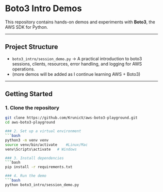 # Boto3 Intro Demos

This repository contains hands-on demos and experiments with **Boto3**, the AWS SDK for Python.

---

## Project Structure

- `boto3_intro/session_demo.py` -> A practical introduction to boto3 sessions, clients, resources, error handling, and logging for AWS operations.
- (more demos will be added as I continue learning AWS + Boto3)

---

## Getting Started

### 1. Clone the repository
```bash
git clone https://github.com/KrunicV/aws-boto3-playground.git
cd aws-boto3-playground

### 2. Set up a virtual environment
```bash
python3 -m venv venv
source venv/bin/activate	#Linux/Mac
venv\Scripts\activate	# Windows

### 3. Install dependencies
```bash
pip install -r requirements.txt

### 4. Run the demo
```bash
python boto3_intro/session_demo.py

